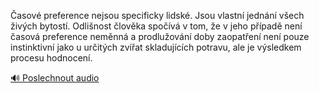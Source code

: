 
Časové preference nejsou specificky lidské. Jsou vlastní jednání všech živých bytostí. Odlišnost člověka spočívá v tom, že v jeho případě není časová preference neměnná a prodlužování doby zaopatření není pouze instinktivní jako u určitých zvířat skladujících potravu, ale je výsledkem procesu hodnocení.

[🔊 Poslechnout audio](/data/7-paragraphs/audio/chapter_89/para_003-asov-preference-nejsou-specificky-lidsk-Jsou-v.mp3)
